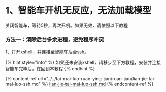 # 1、智能车开机无反应，无法加载模型

关闭智能车，等待5秒，再次开机。如果无效，请依照以下教程

### 方法一：清除后台多余进程，避免程序冲突

1、打开xshell，并连接至智能车后台ssh。

{% hint style="info" %}
如果还未安装xshell，请移步至下方教程，安装并连接智能车完毕后，在回到本教程
{% endhint %}

{% content-ref url="../../tai-mai-luo-ruan-ying-jian/ruan-jian/lian-jie-tai-mai-luo-ssh.md" %}
[lian-jie-tai-mai-luo-ssh.md](../../tai-mai-luo-ruan-ying-jian/ruan-jian/lian-jie-tai-mai-luo-ssh.md)
{% endcontent-ref %}
